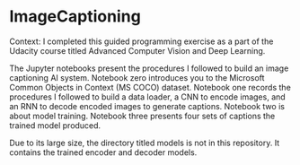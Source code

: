 # ImageCaptioning

Context: I completed this guided programming exercise as a part of the Udacity course titled Advanced Computer Vision and Deep Learning.

The Jupyter notebooks present the procedures I followed to build an image captioning AI system. Notebook zero introduces you to the Microsoft Common Objects in Context (MS COCO) dataset. Notebook one records the procedures I followed to build a data loader, a CNN to encode images, and an RNN to decode encoded images to generate captions. Notebook two is about model training. Notebook three presents four sets of captions the trained model produced.

Due to its large size, the directory titled models is not in this repository. It contains the trained encoder and decoder models.
